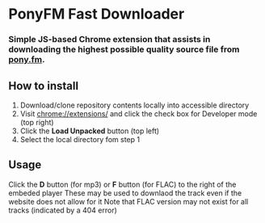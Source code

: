 # PonyFM Fast Downloader

### Simple JS-based Chrome extension that assists in downloading the highest possible quality source file from [pony.fm](https://www.pony.fm).

## How to install
1) Download/clone repository contents locally into accessible directory
2) Visit [chrome://extensions/](chrome://extensions/) and click the check box for Developer mode (top right)
3) Click the **Load Unpacked** button (top left)
4) Select the local directory fom step 1

## Usage
Click the **D** button (for mp3) or **F** button (for FLAC) to the right of the embeded player
These may be used to downlaod the track even if the website does not allow for it
Note that FLAC version may not exist for all tracks (indicated by a 404 error)
